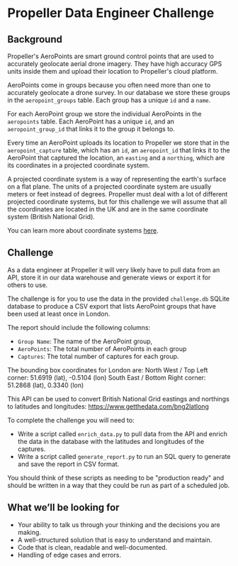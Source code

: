 # Propeller Data Engineer Challenge

## Background

Propeller's AeroPoints are smart ground control points that are used to accurately geolocate aerial drone imagery. They have high accuracy GPS units inside them and upload their location to Propeller's cloud platform.

AeroPoints come in groups because you often need more than one to accurately geolocate a drone survey. In our database we store these groups in the `aeropoint_groups` table. Each group has a unique `id` and a `name`.

For each AeroPoint group we store the individual AeroPoints in the `aeropoints` table. Each AeroPoint has a unique `id`, and an `aeropoint_group_id` that links it to the group it belongs to.

Every time an AeroPoint uploads its location to Propeller we store that in the `aeropoint_capture` table, which has an `id`, an `aeropoint_id` that links it to the AeroPoint that captured the location, an `easting` and a `northing`, which are its coordinates in a projected coordinate system.

A projected coordinate system is a way of representing the earth's surface on a flat plane. The units of a projected coordinate system are usually meters or feet instead of degrees. Propeller must deal with a lot of different projected coordinate systems, but for this challenge we will assume that all the coordinates are located in the UK and are in the same coordinate system (British National Grid).

You can learn more about coordinate systems [here](https://www.propelleraero.com/blog/understanding-coordinate-systems-and-map-projections/).

## Challenge

As a data engineer at Propeller it will very likely have to pull data from an API, store it in our data warehouse and generate views or export it for others to use.

The challenge is for you to use the data in the provided `challenge.db` SQLite database to produce a CSV export that lists AeroPoint groups that have been used at least once in London.

The report should include the following columns:

- `Group Name`: The name of the AeroPoint group,
- `AeroPoints`: The total number of AeroPoints in each group
- `Captures`: The total number of captures for each group.

The bounding box coordinates for London are:
North West / Top Left corner: 51.6919 (lat), -0.5104 (lon)
South East / Bottom Right corner: 51.2868 (lat), 0.3340 (lon)

This API can be used to convert British National Grid eastings and northings to latitudes and longitudes: https://www.getthedata.com/bng2latlong

To complete the challenge you will need to:

- Write a script called `enrich_data.py` to pull data from the API and enrich the data in the database with the latitudes and longitudes of the captures.
- Write a script called `generate_report.py` to run an SQL query to generate and save the report in CSV format.

You should think of these scripts as needing to be "production ready" and should be written in a way that they could be run as part of a scheduled job.

## What we’ll be looking for

- Your ability to talk us through your thinking and the decisions you are making.
- A well-structured solution that is easy to understand and maintain.
- Code that is clean, readable and well-documented.
- Handling of edge cases and errors.

